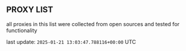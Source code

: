 ## PROXY LIST

all proxies in this list were collected from open sources and tested for functionality

last update: `2025-01-21 13:03:47.788116+00:00` UTC
